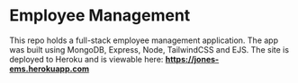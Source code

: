 # Employee Management

This repo holds a full-stack employee management application. The app was built using MongoDB, Express, Node, TailwindCSS and EJS. The site is deployed to Heroku and is viewable here: <b><a href="https://jones-ems.herokuapp.com/" target="_blank">https://jones-ems.herokuapp.com
